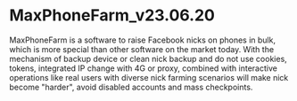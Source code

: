 # MaxPhoneFarm_v23.06.20
 MaxPhoneFarm is a software to raise Facebook nicks on phones in bulk, which is more special than other software on the market today. With the mechanism of backup device or clean nick backup and do not use cookies, tokens, integrated IP change with 4G or proxy, combined with interactive operations like real users with diverse nick farming scenarios will make nick become "harder", avoid disabled accounts and mass checkpoints.
